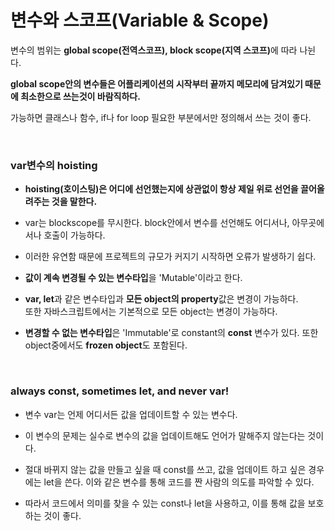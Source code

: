 # 변수와 스코프(Variable & Scope)

변수의 범위는
<b>global scope(전역스코프), block scope(지역 스코프)</b>에 따라 나뉜다.

<b>global scope안의 변수들은 어플리케이션의 시작부터 끝까지 메모리에 담겨있기 때문에 최소한으로 쓰는것이 바람직하다.</b>

가능하면 클래스나 함수, if나 for loop 필요한 부분에서만 정의해서 쓰는 것이 좋다.

<br>

### var변수의 hoisting

- <b>hoisting(호이스팅)은 어디에 선언했는지에 상관없이 항상 제일 위로 선언을 끌어올려주는 것을 말한다.</b>

- var는 blockscope를 무시한다. block안에서 변수를 선언해도 어디서나, 아무곳에서나 호출이 가능하다.<br>

- 이러한 유연함 때문에 프로젝트의 규모가 커지기 시작하면 오류가 발생하기 쉽다.

- <b>값이 계속 변경될 수 있는 변수타입</b>을 'Mutable'이라고 한다.<br>
- <b>var, let</b>과 같은 변수타입과 <b>모든 object의 property</b>값은 변경이 가능하다.<br> 또한 자바스크립트에서는 기본적으로 모든 object는 변경이 가능하다.

- <b>변경할 수 없는 변수타입</b>은 'Immutable'로 constant의 <b>const</b> 변수가 있다. 또한 object중에서도 <b>frozen object</b>도 포함된다.

<br>

### always const, sometimes let, and never var!

- 변수 var는 언제 어디서든 값을 업데이트할 수 있는 변수다.<br>
- 이 변수의 문제는 실수로 변수의 값을 업데이트해도 언어가 말해주지 않는다는 것이다.<br>

- 절대 바뀌지 않는 값을 만들고 싶을 때 const를 쓰고, 값을 업데이트 하고 싶은 경우에는 let을 쓴다.</b>
  이와 같은 변수를 통해 코드를 짠 사람의 의도를 파악할 수 있다.

- 따라서 코드에서 의미를 찾을 수 있는 const나 let을 사용하고, 이를 통해 값을 보호하는 것이 좋다.

<br>
